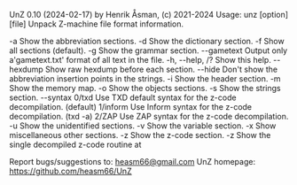 UnZ 0.10 (2024-02-17) by Henrik Åsman, (c) 2021-2024
Usage: unz [option] [file]
Unpack Z-machine file format information.

 -a                 Show the abbreviation sections.
 -d                 Show the dictionary section.
 -f                 Show all sections (default).
 -g                 Show the grammar section.
 --gametext         Output only a'gametext.txt' format of all text in the file.
 -h, --help, /?     Show this help.
 --hexdump          Show raw hexdump before each section.
 --hide             Don't show the abbreviation insertion points in the strings.
 -i                 Show the header section.
 -m                 Show the memory map.
 -o                 Show the objects sections.
 -s                 Show the strings section.
 --syntax 0/txd     Use TXD default syntax for the z-code decompilation. (default)
          1/inform  Use Inform syntax for the z-code decompilation. (txd -a)
          2/ZAP     Use ZAP syntax for the z-code decompilation.
 -u                 Show the unidentified sections.
 -v                 Show the variable section.
 -x                 Show miscellaneous other sections.
 -z                 Show the z-code section.
 -z <hexaddress>    Show the single decompiled z-code routine at <hexaddress>

Report bugs/suggestions to: heasm66@gmail.com
UnZ homepage: https://github.com/heasm66/UnZ
